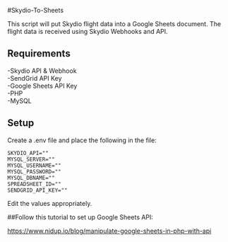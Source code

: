 #Skydio-To-Sheets

This script will put Skydio flight data into a Google Sheets document. The flight data is received using Skydio Webhooks and API.

## Requirements

-Skydio API & Webhook\
-SendGrid API Key\
-Google Sheets API Key\
-PHP\
-MySQL


## Setup

Create a .env file and place the following in the file:

```
SKYDIO_API=""
MYSQL_SERVER=""
MYSQL_USERNAME=""
MYSQL_PASSWORD=""
MYSQL_DBNAME=""
SPREADSHEET_ID=""
SENDGRID_API_KEY=""
```

Edit the values appropriately.

##Follow this tutorial to set up Google Sheets API:

https://www.nidup.io/blog/manipulate-google-sheets-in-php-with-api
